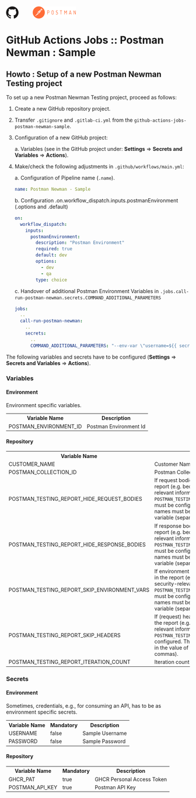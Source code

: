 ![GitHub Logo](images/GitHub_Logo_h33.png)&nbsp;&nbsp;&nbsp;&nbsp;&nbsp;&nbsp;&nbsp;&nbsp;&nbsp;&nbsp;![Postman Logo](images/Postman-Logo-h33.png)
# GitHub Actions Jobs :: Postman Newman : Sample
## Howto : Setup of a new Postman Newman Testing project
To set up a new Postman Newman Testing project, proceed as follows:

1. Create a new GitHub repository project.

2. Transfer <code>.gitignore</code> and <code>.gitlab-ci.yml</code> from the <code>github-actions-jobs-postman-newman-sample</code>.

3. Configuration of a new GitHub project:

    a. Variables (see in the GitHub project under: <b>Settings</b> => <b>Secrets and Variables</b> => <b>Actions</b>).

4. Make/check the following adjustments in <code>.github/workflows/main.yml</code>:

    a. Configuration of Pipeline name (<code>.name</code>).

      ```yml
      name: Postman Newman - Sample
      ```

    b. Configuration .on.workflow_dispatch.inputs.postmanEnvironment (.options and .default)

      ```yml
      on:
        workflow_dispatch:
          inputs:
            postmanEnvironment:
              description: "Postman Environment"
              required: true
              default: dev
              options:
                - dev
                - qa
              type: choice
      ```
    c. Handover of additional Postman Environment Variables in <code>.jobs.call-run-postman-newman.secrets.COMMAND_ADDITIONAL_PARAMETERS</code>

      ```yml
      jobs:
        ..
        call-run-postman-newman:
          ..
          secrets:
            ..
            COMMAND_ADDITIONAL_PARAMETERS: "--env-var \"username=${{ secrets.POSTMAN_ENVIRONMENT_USERNAME }}\" --env-var \"password=${{ secrets.POSTMAN_ENVIRONMENT_PASSWORD }}\""
      ```

The following variables and secrets have to be configured (<b>Settings</b> => <b>Secrets and Variables</b> => <b>Actions</b>).

### Variables

#### Environment

Environment specific variables.

<table>
  <tr>
    <th>Variable Name</th>
    <th>Description</th>
  </tr>
  <tr>
    <td>POSTMAN_ENVIRONMENT_ID</td>
    <td>Postman Environment Id</td>
  </tr>
</table>

#### Repository

<table>
  <tr>
    <th>Variable Name</th>
    <th>Description</th>
  </tr>
  <tr>
    <td>CUSTOMER_NAME</td>
    <td>Customer Name</td>
  </tr>
  <tr>
    <td>POSTMAN_COLLECTION_ID</td>
    <td>Postman Collection Id</td>
  </tr>
  <tr>
    <td>POSTMAN_TESTING_REPORT_HIDE_REQUEST_BODIES</td>
    <td>If request bodies are not to be included in the report (e.g. because they contain security-relevant information), the variable <code>POSTMAN_TESTING_REPORT_HIDE_REQUEST_BODY</code> must be configured. The Postman request names must be entered in the value of the variable (separated by commas).</td>
  </tr>
  <tr>
    <td>POSTMAN_TESTING_REPORT_HIDE_RESPONSE_BODIES</td>
    <td>If response bodies are not to be included in the report (e.g. because they contain security-relevant information), the variable <code>POSTMAN_TESTING_REPORT_HIDE_RESPONSE_BODY</code> must be configured. The Postman response names must be entered in the value of the variable (separated by commas).</td>
  </tr>
  <tr>
    <td>POSTMAN_TESTING_REPORT_SKIP_ENVIRONMENT_VARS</td>
    <td>If environment variables are not to be included in the report (e.g. because they contain security-relevant information), the variable <code>POSTMAN_TESTING_REPORT_SKIP_ENVIRONMENT_VARS</code> must be configured. The Postman response names must be entered in the value of the variable (separated by commas).</td>
  </tr>
  <tr>
    <td>POSTMAN_TESTING_REPORT_SKIP_HEADERS</td>
    <td>If (request) headers are not to be included in the report (e.g. because they contain security-relevant information), the variable <code>POSTMAN_TESTING_REPORT_SKIP_HEADERS</code> must be configured. The header names must be entered in the value of the variable (separated by commas).</td>
  </tr>      
  <tr>
    <td>POSTMAN_TESTING_REPORT_ITERATION_COUNT</td>
    <td>Iteration count</td>
  </tr>      
</table>

### Secrets

#### Environment

Sometimes, credentials, e.g., for consuming an API, has to be as environment specific secrets.

<table>
  <tr>
    <th>Variable Name</th>
    <th>Mandatory</th>
    <th>Description</th>
  </tr>
  <tr>
    <td>USERNAME</td>
    <td>false</td>
    <td>Sample Username</td>
  </tr>
  <tr>
    <td>PASSWORD</td>
    <td>false</td>
    <td>Sample Password</td>
  </tr>
</table>

#### Repository

<table>
  <tr>
    <th>Variable Name</th>
    <th>Mandatory</th>
    <th>Description</th>
  </tr>
  <tr>
    <td>GHCR_PAT</td>
    <td>true</td>
    <td>GHCR Personal Access Token</td>
  </tr>
  <tr>
    <td>POSTMAN_API_KEY</td>
    <td>true</td>
    <td>Postman API Key</td>
  </tr>
</table>